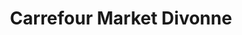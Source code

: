 ---
title: "Carrefour Market Divonne"
url: /divonne-les-bains/carrefour-market-divonne/
shop: Supermarkt
---